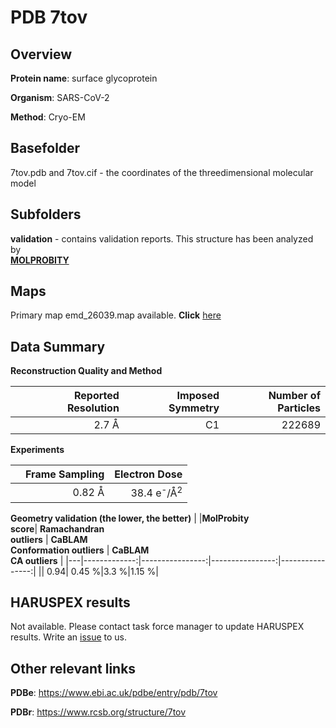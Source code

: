 # PDB 7tov

## Overview

**Protein name**: surface glycoprotein

**Organism**: SARS-CoV-2

**Method**: Cryo-EM



## Basefolder

7tov.pdb and 7tov.cif - the coordinates of the threedimensional molecular model

## Subfolders





**validation** - contains validation reports. This structure has been analyzed by <br>  [**MOLPROBITY**](https://github.com/thorn-lab/coronavirus_structural_task_force/tree/master/pdb/surface_glycoprotein/SARS-CoV-2/7tov/validation/molprobity)    



## Maps

Primary map emd_26039.map available. **Click** [here](http://ftp.wwpdb.org/pub/emdb/structures/EMD-26039/map/) 

## Data Summary
**Reconstruction Quality and Method**

|   | Reported Resolution | Imposed Symmetry | Number of Particles |
|---|-------------:|----------------:|--------------:|
|   |2.7 Å|C1|222689|

**Experiments**

|   | Frame Sampling | Electron Dose |
|---|-------------:|----------------:|
|   |0.82 Å|38.4 e<sup>-</sup>/Å<sup>2</sup>|

**Geometry validation (the lower, the better)**
|   |**MolProbity<br>score**| **Ramachandran<br>outliers** | **CaBLAM<br>Conformation outliers** | **CaBLAM<br>CA outliers** |
|---|-------------:|----------------:|----------------:|----------------:|
||  0.94|  0.45 %|3.3 %|1.15 %|

## HARUSPEX results

Not available. Please contact task force manager to update HARUSPEX results. Write an [issue](https://github.com/thorn-lab/coronavirus_structural_task_force/issues) to us.

## Other relevant links 
**PDBe**:  https://www.ebi.ac.uk/pdbe/entry/pdb/7tov
 
**PDBr**: https://www.rcsb.org/structure/7tov 
